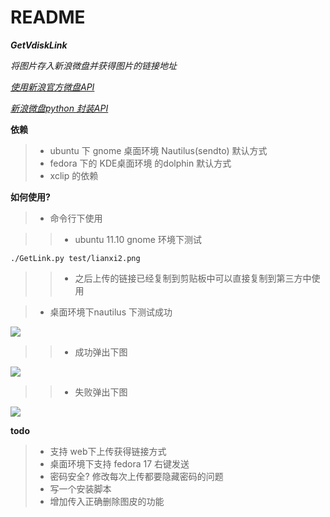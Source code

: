 README
====

**_GetVdiskLink_**

_将图片存入新浪微盘并获得图片的链接地址_

_[使用新浪官方微盘API](http://vdisk.me/api/doc)_ 

_[新浪微盘python 封装API](https://github.com/xiyoulaoyuanjia/VdiskSDK)_

**依赖**

>* ubuntu 下 gnome 桌面环境 Nautilus(sendto) 默认方式
>* fedora 下的 KDE桌面环境 的dolphin   默认方式
>* xclip 的依赖


**如何使用?**

>* 命令行下使用


>>* ubuntu 11.10 gnome 环境下测试

    ./GetLink.py test/lianxi2.png

>>* 之后上传的链接已经复制到剪贴板中可以直接复制到第三方中使用


>* 桌面环境下nautilus 下测试成功


![](http://image.data.vdisk.me/55890007/7d68096ad7dc037634b25efea2c7fbd0844f43a4?ip=1363764985,114.255.40.42&ssig=coiIt2TpB2&Expires=1363763785&KID=sae,l30zoo1wmz&fn=demo.png)

>>* 成功弹出下图

![](http://image.data.vdisk.me/55890007/9e67ae2712c3968cf413b11e507a0261b56e7e54?ip=1363779589,114.255.40.42&ssig=%2F8KoikIyvj&Expires=1363778389&KID=sae,l30zoo1wmz&fn=GetVdiskLink_ok.png)
>>*  失败弹出下图

![](http://image.data.vdisk.me/55890007/66aecc4b90d85cbd18b12e030bd64d87f7cf6697?ip=1363779243,114.255.40.42&ssig=T7SirxrwAs&Expires=1363778043&KID=sae,l30zoo1wmz&fn=GetVdiskLink_error.png)

**todo**

>* 支持 web下上传获得链接方式
>* 桌面环境下支持 fedora 17 右键发送
>* 密码安全? 修改每次上传都要隐藏密码的问题
>* 写一个安装脚本
>* 增加传入正确删除图皮的功能




